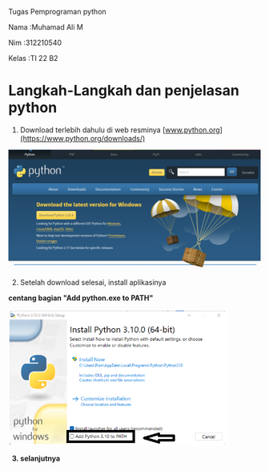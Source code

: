 Tugas Pemprograman python

Nama    :Muhamad Ali M

Nim     :312210540

Kelas   :TI 22 B2

# Langkah-Langkah dan penjelasan python

1. Download terlebih dahulu di web resminya [www.python.org](https://www.python.org/downloads/)

![image](sc/Capture1.PNG)

2. Setelah download selesai, install aplikasinya

<strong>centang bagian "Add python.exe to PATH"<strong>

![image](sc/Capture2.png)

3. selanjutnya


